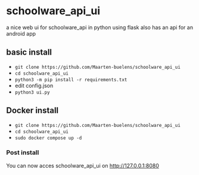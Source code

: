 # schoolware_api_ui
a nice web ui for schoolware_api in python
using flask
also has an api for an android app

## basic install
* `git clone https://github.com/Maarten-buelens/schoolware_api_ui`
* `cd schoolware_api_ui`
* `python3 -m pip install -r requirements.txt`
* edit config.json
* `python3 ui.py`

## Docker install
* `git clone https://github.com/Maarten-buelens/schoolware_api_ui`
* `cd schoolware_api_ui`
* `sudo docker compose up -d`

### Post install
You can now acces schoolware_api_ui on http://127.0.0.1:8080